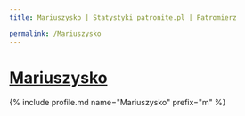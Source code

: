 ```yaml
---
title: Mariuszysko | Statystyki patronite.pl | Patromierz

permalink: /Mariuszysko
---
```


# [Mariuszysko](https://patronite.pl/Mariuszysko)

{% include profile.md name="Mariuszysko" prefix="m" %}

